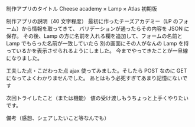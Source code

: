 制作アプリのタイトル
Cheese academy × Lamp × Atlas 初期版

制作アプリの説明（40 文字程度）
最初に作ったチーズアカデミー（LP のフォーム）から情報を取ってきて、
バリデーションが通ったらその内容を JSON に保存。
その後、Lamp の方に名前を入れる欄を追加して、フォームの名前と Lamp でもらった名前が一致していたら
別の画面にその人がなんの Lamp を持っているかを表示させられるようにしました。
今までやってきたことが一旦線になりました。

工夫した点・こだわった点
ajax 使ってみました。そしたら POST なのに GET になってよくわかりませんでした。
あとはもう必死すぎてあまり記憶にないです

次回トライしたこと（または機能）
値の受け渡しもうちょっと上手くやりたいです。

備考（感想、シェアしたいこと等なんでも）
